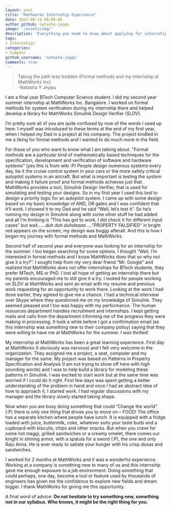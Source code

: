 ```yaml
---
layout: post
title: "Mathworks Internship Experience"
date: 2017-08-19 08:00:00
author_github: natasha-jeppu
image: '/assets/img/'
description: 'Everything you need to know about applying for internships off-campus!'
tags:
- Internships
categories:
- CompSoc
github_username: 'natasha-jeppu'
comments: true
---
```


<blockquote>
Taking the path less trodden (Formal methods and my Internship at MathWorks Inc) <br>
-Natasha Y Jeppu
</blockquote>

I am a final year BTech Computer Science student. I did my second year summer internship at MathWorks Inc. Bangalore. I worked on formal methods for system verification during my internship there and helped develop a library for MathWorks Simulink Design Verifier (SLDV).

I’m pretty sure all of you are quite confused by now of the words I used up here. I myself was introduced to these terms at the end of my first year, when I helped my Dad in a project at his company. The project kindled in me a liking for formal methods and I wanted to do much more in the field.

For those of you who want to know what I am talking about. "Formal methods are a particular kind of mathematically based techniques for the specification, development and verification of software and hardware systems” (yes this is from wiki :P) People design numerous systems every day, be it the cruise control system in your cars or the more safety critical autopilot systems in an aircraft. But what is important is testing the system and making it failure proof and formal methods achieves just that. MathWorks provides a tool, Simulink Design Verifier, that is used for simulating and testing your designs. So in my first year I used this tool to design a priority logic for an autopilot system. I came up with some design based on my basic knowledge of AND, OR gates and I was confident that it’ll work. I showed it to my Dad and he said “Well, let’s test it”. So he’s running my design in Simulink along with some other stuff he had added and all I’m thinking is “This has got to work, I did check it for different input cases” but wait……*duh duh duhdaaaa*…..”PROPERTY FALSIFIED” in bright red appears on the screen; my design was buggy afterall. And this is how I began my journey with formal methods and MathWorks.

Second half of second year and everyone was looking for an internship for the summer. I too began searching for some options. I thought “Well, I’m interested in formal methods and I know MathWorks does that so why not give it a try?”. I sought help from my very dear friend “Mr. Google” and realized that MathWorks does not offer internships for BTech students, they prefer MTech, MS or PhD. I lost all hope of getting an internship there but my parents encouraged me to still give it a try. I looked for people working on SLDV at MathWorks and sent an email with my resume and previous work requesting for an opportunity to work there. Looking at the work I had done earlier, they agreed to give me a chance. I had a technical interview over Skype where they questioned me on my knowledge of Simulink. They seemed pleased and I too was happy with my performance. The human resources department handles recruitment and internships. I kept getting mails and calls from the department informing me of the progress they were making in processing. It took a while before I got a confirmation email (as this internship was something new to their company policy) saying that they were willing to have me at MathWorks for the summer. I was thrilled! 

My internship at MathWorks has been a great learning experience. First day at MathWorks (I obviously was nervous) and I felt very welcome in the organization. They assigned me a project, a seat, computer and my manager for the same. My project was based on Patterns in Property Specification and Analysis (I am not trying to show off here with high sounding words) and I was to help build a library for modeling these patterns in Simulink. I was excited to start work but at the same time was worried if I could do it right. First few days was spent getting a better understanding of the problem in hand and once I had an abstract idea of how to approach it, I started work. I had regular discussions with my manager and the library slowly started taking shape.

Now when you are busy doing something that could “Change the world” (:P) there is only one thing that drives you to move on – FOOD! The office has a separate kitchen where people have lunch. It is equipped with a fridge loaded with juice, buttermilk, coke, whatever suits your taste buds and a cupboard with biscuits, chips and other snacks. But when you crave for some hot maggi, grilled sandwiches or a creamy omelet, there comes our knight in shining armor, with a spatula for a sword (:P), the one and only Raju Anna. He is ever ready to satiate your hunger with his crisp dosas and sandwiches. 

I worked for 2 months at MathWorks and it was a wonderful experience. Working at a company is something new to many of us and this internship gave me enough exposure to a job environment. Doing something that could perhaps, one day, become a tool or feature used by thousands of engineers has given me the confidence to explore new fields and dream bigger. I thank MathWorks for giving me this opportunity. 

A final word of advice: <b>Do not hesitate to try something new, something not in our syllabus. Who knows, it might be the right thing for you.</b>